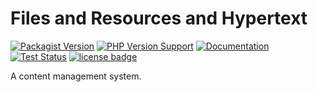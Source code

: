 Files and Resources and Hypertext
=================================
[![Packagist Version](https://img.shields.io/packagist/v/slothsoft/farah)](https://packagist.org/packages/slothsoft/farah)
[![PHP Version Support](https://img.shields.io/packagist/php-v/slothsoft/farah)](https://www.php.net/)
[![Documentation](https://img.shields.io/badge/docs-reference-blue.svg)](https://faulo.github.io/slothsoft-farah/)
[![Test Status](../../actions/workflows/ci-tests.yml/badge.svg)](../../actions/workflows/ci-tests.yml)
[![license badge](https://img.shields.io/badge/license-MIT-green.svg)](LICENSE)

A content management system.